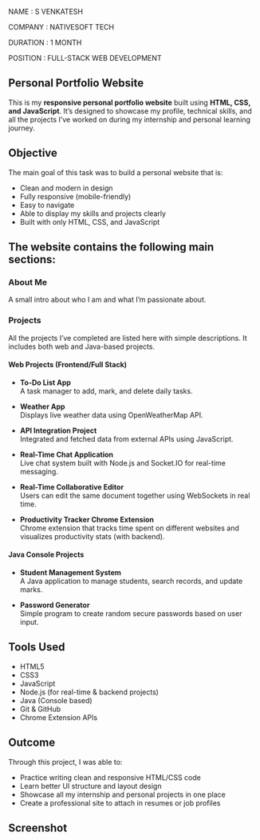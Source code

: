 NAME      : S VENKATESH

COMPANY   : NATIVESOFT TECH

DURATION  : 1 MONTH

POSITION  : FULL-STACK WEB DEVELOPMENT


## Personal Portfolio Website

This is my **responsive personal portfolio website** built using **HTML, CSS, and JavaScript**. It’s designed to showcase my profile, technical skills, and all the projects I’ve worked on during my internship and personal learning journey.

## Objective

The main goal of this task was to build a personal website that is:
- Clean and modern in design
- Fully responsive (mobile-friendly)
- Easy to navigate
- Able to display my skills and projects clearly
- Built with only HTML, CSS, and JavaScript

## The website contains the following main sections:

### About Me
A small intro about who I am and what I’m passionate about.

### Projects
All the projects I’ve completed are listed here with simple descriptions. It includes both web and Java-based projects.

#### Web Projects (Frontend/Full Stack)
- **To-Do List App**  
  A task manager to add, mark, and delete daily tasks.

- **Weather App**  
  Displays live weather data using OpenWeatherMap API.

- **API Integration Project**  
  Integrated and fetched data from external APIs using JavaScript.

- **Real-Time Chat Application**  
  Live chat system built with Node.js and Socket.IO for real-time messaging.

- **Real-Time Collaborative Editor**  
  Users can edit the same document together using WebSockets in real time.

- **Productivity Tracker Chrome Extension**  
  Chrome extension that tracks time spent on different websites and visualizes productivity stats (with backend).

#### Java Console Projects
- **Student Management System**  
  A Java application to manage students, search records, and update marks.

- **Password Generator**  
  Simple program to create random secure passwords based on user input.

## Tools Used
- HTML5  
- CSS3  
- JavaScript  
- Node.js (for real-time & backend projects)  
- Java (Console based)  
- Git & GitHub  
- Chrome Extension APIs

## Outcome

Through this project, I was able to: 
- Practice writing clean and responsive HTML/CSS code  
- Learn better UI structure and layout design  
- Showcase all my internship and personal projects in one place  
- Create a professional site to attach in resumes or job profiles

## Screenshot
